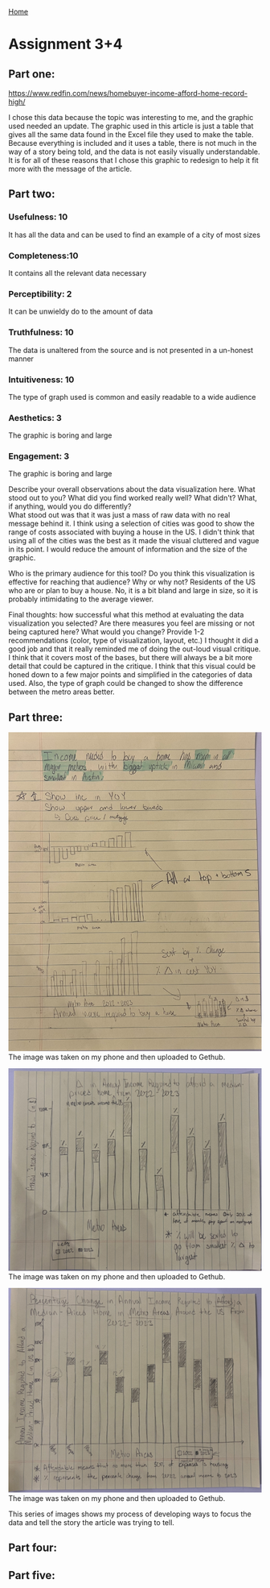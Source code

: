 [Home]( https://pbm15.github.io/Mitchell-Portfolio/)

# Assignment 3+4

## Part one: 
https://www.redfin.com/news/homebuyer-income-afford-home-record-high/

I chose this data because the topic was interesting to me, and the graphic used needed an update. The graphic used in this article is just a table that gives all the same data found in the Excel file they used to make the table. Because everything is included and it uses a table, there is not much in the way of a story being told, and the data is not easily visually understandable. It is for all of these reasons that I chose this graphic to redesign to help it fit more with the message of the article.

## Part two: 
### Usefulness: 10
It has all the data and can be used to find an example of a city of most sizes

### Completeness:10
It contains all the relevant data necessary

### Perceptibility: 2
It can be unwieldy do to the amount of data
  
### Truthfulness: 10
The data is unaltered from the source and is not presented in a un-honest manner
  
### Intuitiveness: 10
The type of graph used is common and easily readable to a wide audience
  
### Aesthetics: 3
The graphic is boring and large 
  
### Engagement: 3
The graphic is boring and large 

Describe your overall observations about the data visualization here.  What stood out to you?  What did you find worked really well?  What didn't?  What, if anything, would you do differently?  
What stood out was that it was just a mass of raw data with no real message behind it. I think using a selection of cities was good to show the range of costs associated with buying a house in the US. I didn't think that using all of the cities was the best as it made the visual cluttered and vague in its point. I would reduce the amount of information and the size of the graphic.

Who is the primary audience for this tool?  Do you think this visualization is effective for reaching that audience?  Why or why not?
Residents of the US who are or plan to buy a house. No, it is a bit bland and large in size, so it is probably intimidating to the average viewer.

Final thoughts: how successful what this method at evaluating the data visualization you selected? Are there measures you feel are missing or not being captured here?  What would you change?  Provide 1-2 recommendations (color, type of visualization, layout, etc.)
I thought it did a good job and that it really reminded me of doing the out-loud visual critique. I think that it covers most of the bases, but there will always be a bit more detail that could be captured in the critique. I think that this visual could be honed down to a few major points and simplified in the categories of data used. Also, the type of graph could be changed to show the difference between the metro areas better.


## Part three: 
![Sketches](IMG_0680.jpeg)
The image was taken on my phone and then uploaded to Gethub.

![Sketches](IMG_0681.jpeg)
The image was taken on my phone and then uploaded to Gethub.

![Sketches](IMG_0682.jpeg)
The image was taken on my phone and then uploaded to Gethub.

This series of images shows my process of developing ways to focus the data and tell the story the article was trying to tell.

## Part four: 


## Part five: 
